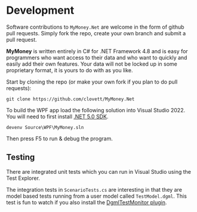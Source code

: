 # Development

Software contributions to `MyMoney.Net` are welcome in the form
of github pull requests.  Simply fork the repo, create your own
branch and submit a pull request.

**MyMoney** is written entirely in C# for .NET Framework 4.8 and is easy for programmers who want access to their data and who want to quickly and easily add their own features. Your data will not be locked up in some proprietary format, it is yours to do with as you like.

Start by cloning the repo (or make your own fork if you plan to do pull requests):

```
git clone https://github.com/clovett/MyMoney.Net
```

To build the WPF app load the following solution into
Visual Studio 2022.  You will need to first install [.NET 5.0 SDK](https://dotnet.microsoft.com/en-us/download/dotnet/5.0).

```
devenv Source\WPF\MyMoney.sln
```

Then press F5 to run & debug the program.

## Testing

There are integrated unit tests which you can run in Visual Studio using the Test Explorer.

The integration tests in `ScenarioTests.cs` are interesting in that they are model based
tests running from a user model called `TestModel.dgml`.
This test is fun to watch if you also install the
[DgmlTestMonitor plugin](https://marketplace.visualstudio.com/items?itemName=ChrisLovett.DgmlTestMonitor2019).


